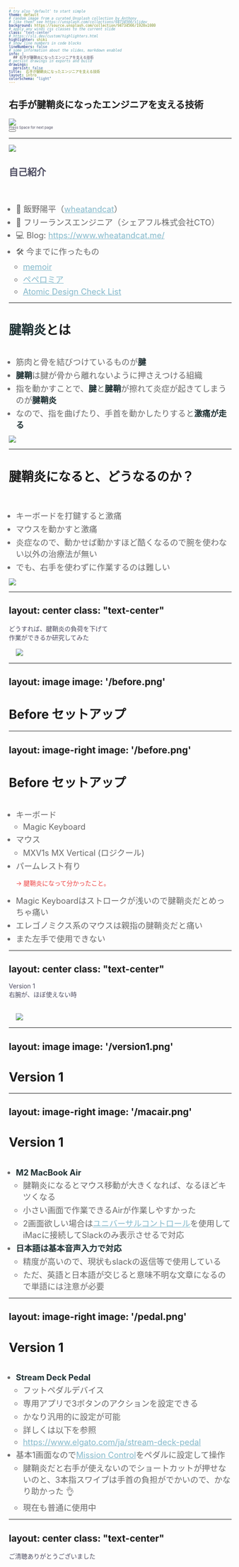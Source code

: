 ```yaml
---
# try also 'default' to start simple
theme: default
# random image from a curated Unsplash collection by Anthony
# like them? see https://unsplash.com/collections/94734566/slidev
background: https://source.unsplash.com/collection/94734566/1920x1080
# apply any windi css classes to the current slide
class: "text-center"
# https://sli.dev/custom/highlighters.html
highlighter: shiki
# show line numbers in code blocks
lineNumbers: false
# some information about the slides, markdown enabled
info: |
  ## 右手が腱鞘炎になったエンジニアを支える技術
# persist drawings in exports and build
drawings:
  persist: false
title:  右手が腱鞘炎になったエンジニアを支える技術
layout: intro
colorSchema: "light"
---
```


## 右手が腱鞘炎になったエンジニアを支える技術

<div class="flex justify-center">
  <img
    class="w-30 pt-2"
    src="/logo.svg"
  />
</div>

<div class="pt-12">
  <span @click="$slidev.nav.next" class="px-2 py-1 rounded cursor-pointer" hover="bg-white bg-opacity-10">
    Press Space for next page <carbon:arrow-right class="inline"/>
  </span>
</div>

<div class="abs-br m-6 flex gap-2">
  <button @click="$slidev.nav.openInEditor()" title="Open in Editor" class="text-xl icon-btn opacity-50 !border-none !hover:text-white">
    <carbon:edit />
  </button>
  <a href="https://github.com/slidevjs/slidev" target="_blank" alt="GitHub"
    class="text-xl icon-btn opacity-50 !border-none !hover:text-white">
    <carbon-logo-github />
  </a>
</div>

<!--
The last comment block of each slide will be treated as slide notes. It will be visible and editable in Presenter Mode along with the slide. [Read more in the docs](https://sli.dev/guide/syntax.html#notes)
-->

---

<div class="flex pb-5">
  <div class="px-5">
    <div class="rounded-full bg-white w-30 h-30 overflow-hidden border-2 border-black border-dotted border-opacity-20">
      <img
        class="w-40 pt-2"
        src="/account.png"
      />
    </div>
  </div>
  <div class="mt-11">
    <h2><b>自己紹介</b></h2>
  </div>
</div>
<br />
<br/>

- 📝 飯野陽平（[wheatandcat](https://github.com/wheatandcat)）
- 🏢 フリーランスエンジニア（シェアフル株式会社CTO）
- 💻 Blog: https://www.wheatandcat.me/
- 🛠 今までに作ったもの
  - [memoir](https://memoir-lp-mvbeacmwe-wheatandcat.vercel.app/)
  - [ペペロミア](https://peperomia.app/)
  - [Atomic Design Check List](https://atomic-design-checklist.vercel.app/)

<style>
ul {
  padding-left: 1rem;
  margin-top: 0.1rem;
}
li {
  color: #696969;
  @apply font-500;
  font-size:1.15rem;
}
a {
  color: #84b9cb;
  @apply font-500;
}
</style>


---

# **腱鞘炎**とは

<br/>

<div class="flex w-full">
<div class="w-120">


- 筋肉と骨を結びつけているものが**腱**
- **腱鞘**は腱が骨から離れないように押さえつける組織
- 指を動かすことで、**腱**と**腱鞘**が擦れて炎症が起きてしまうのが**腱鞘炎**
- なので、指を曲げたり、手首を動かしたりすると**激痛が走る**

</div>

<div>
  <img
    class="w-50 pt-10 pl-10"
    src="/img_001.png"
  />
</div>
</div>

<style>
a {
  color: #84b9cb;
  @apply font-500;
}

p {
  margin: 1rem !important;
}

div {
  color: #4d4c61;
}

span {
  font-size:0.5rem;
  line-height: 0.5rem !important;
}

strong {
  color: #1f3134;
}

ul {
  padding-left: 1rem;
  margin-top: 0.1rem;
}

li {
  @apply font-500;
  margin-top: 0.25rem;
  
}
</style>

---

# 腱鞘炎になると、どうなるのか？

<br/>

<br/>

<div class="flex w-full">
<div class="w-120">


- キーボードを打鍵すると激痛
- マウスを動かすと激痛
- 炎症なので、動かせば動かすほど酷くなるので腕を使わない以外の治療法が無い
- でも、右手を使わずに作業するのは難しい

</div>

<div>
  <img
    class="w-50 pt-10 pl-10"
    src="/img_002.svg"
  />
</div>
</div>


<style>
a {
  color: #84b9cb;
  @apply font-500;
}

p {
  margin: 1rem !important;
}

div {
  color: #4d4c61;
}

span {
  font-size:0.5rem;
  line-height: 0.5rem !important;
}

strong {
  color: #1f3134;
}

ul {
  padding-left: 1rem;
  margin-top: 0.1rem;
}

li {
  @apply font-500;
}
</style>


---
layout: center
class: "text-center"
---

<div class="flex justify-items-center items-center flex-col"> 
  <div class="text-2xl font-700 text-enter w-full pt-10">
    <div>どうすれば、腱鞘炎の負荷を下げて<br/>作業ができるか研究してみた</div>
  </div>

  <img
    class="w-70"
    src="/img_003.svg"
  />
</div>


<style>
.main {
  display: flex;
  height: 80%;
  width: 100%;
  justify-content: center;
  align-items: center;
  color: #46AE35;
}
</style>


---
layout: image
image: '/before.png'
---
# Before セットアップ



<style>
a {
  color: #84b9cb;
  @apply font-500;
}

p {
  margin: 1rem !important;
}

div {
  color: #4d4c61;
}

span {
  font-size:0.5rem;
  line-height: 0.5rem !important;
}

strong {
  color: #1f3134;
}

ul {
  padding-left: 1rem;
  margin-top: 0.1rem;
}

li {
  @apply font-500;
}
</style>


---
layout: image-right
image: '/before.png'
---
# Before セットアップ

<br/>

 - キーボード
   - Magic Keyboard
 - マウス
   - MXV1s MX Vertical (ロジクール)
 - パームレスト有り

<v-click>
<div class="red">

→ 腱鞘炎になって分かったこと。
 - Magic Keyboardはストロークが浅いので腱鞘炎だとめっちゃ痛い
 - エレゴノミクス系のマウスは親指の腱鞘炎だと痛い
 - また左手で使用できない

</div>
</v-click>


<style>
a {
  color: #84b9cb;
  @apply font-500;
}

p {
  margin: 1rem !important;
}

div {
  color: #4d4c61;
}

.red {
  color: rgb(239 68 68);
}

span {
  font-size:0.5rem;
  line-height: 0.5rem !important;
}

strong {
  color: #1f3134;
}

ul {
  padding-left: 1rem;
  margin-top: 0.1rem;
}

li {
  @apply font-500;
}
</style>


---
layout: center
class: "text-center"
---

<div class="flex justify-items-center items-center flex-col"> 
  <div class="text-2xl font-700 text-enter w-full pt-10">
    <div>Version 1</div>
    <div>右腕が、ほぼ使えない時</div>
  </div>
  <br/>

  <img
    class="w-40"
    src="/img_004.svg"
  />
</div>


<style>
.main {
  display: flex;
  height: 80%;
  width: 100%;
  justify-content: center;
  align-items: center;
  color: #46AE35;
}
</style>

---
layout: image
image: '/version1.png'
---
# Version 1


---
layout: image-right
image: '/macair.png'
---
# Version 1

<br/>

 - **M2 MacBook Air**
   - 腱鞘炎になるとマウス移動が大きくなれば、なるほどキツくなる
   - 小さい画面で作業できるAirが作業しやすかった
   - 2画面欲しい場合は[ユニバーサルコントロール](https://support.apple.com/ja-jp/HT212757)を使用してiMacに接続してSlackのみ表示させるで対応
 - **日本語は基本音声入力で対応**
   - 精度が高いので、現状もslackの返信等で使用している
   - ただ、英語と日本語が交じると意味不明な文章になるので単語には注意が必要


<style>
a {
  color: #84b9cb;
  @apply font-500;
}

p {
  margin: 1rem !important;
}

div {
  color: #4d4c61;
}

span {
  font-size:0.5rem;
  line-height: 0.5rem !important;
}

strong {
  color: #1f3134;
}

ul {
  padding-left: 1rem;
  margin-top: 0.1rem;
  font-size:0.8rem;
}

li {
  @apply font-500;
}
</style>


---
layout: image-right
image: '/pedal.png'
---
# Version 1

<br/>

 - **Stream Deck Pedal**
   - フットペダルデバイス
   - 専用アプリで3ボタンのアクションを設定できる
   - かなり汎用的に設定が可能
   - 詳しくは以下を参照
   - https://www.elgato.com/ja/stream-deck-pedal
 - 基本1画面なので[Mission Control](https://support.apple.com/ja-jp/HT204100)をペダルに設定して操作
   - 腱鞘炎だと右手が使えないのでショートカットが押せないのと、3本指スワイプは手首の負担がでかいので、かなり助かった 👌
   - 現在も普通に使用中

<style>
a {
  color: #84b9cb;
  @apply font-500;
}

p {
  margin: 1rem !important;
}

div {
  color: #4d4c61;
}

span {
  font-size:0.5rem;
  line-height: 0.5rem !important;
}

strong {
  color: #1f3134;
}

ul {
  padding-left: 1rem;
  margin-top: 0.1rem;
  font-size:0.8rem;
}

li {
  @apply font-500;
}
</style>


---
layout: center
class: "text-center"
---

<div class="text-2xl font-700 text-enter w-full">
  <div>ご清聴ありがとうございました</div>
</div>

<style>
.main {
  display: flex;
  height: 80%;
  width: 100%;
  justify-content: center;
  align-items: center;
  color: #46AE35;
}
</style>
